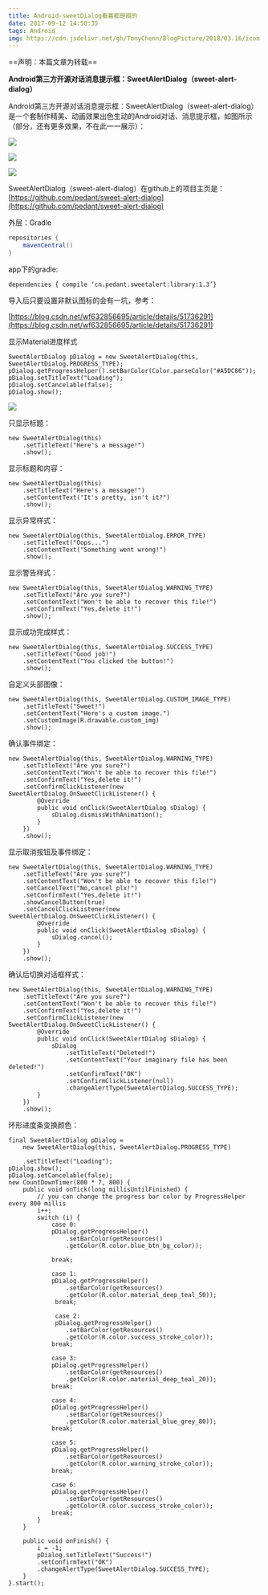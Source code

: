 ```yaml
---
title: Android-sweetDialog看着都是甜的
date: 2017-09-12 14:50:35
tags: Android
img: https://cdn.jsdelivr.net/gh/TonyChenn/BlogPicture/2018/03.16/icon.jpg
---
```


 ==声明：本篇文章为转载==

 **Android第三方开源对话消息提示框：SweetAlertDialog（sweet-alert-dialog）**

 Android第三方开源对话消息提示框：SweetAlertDialog（sweet-alert-dialog）是一个套制作精美、动画效果出色生动的Android对话、消息提示框，如图所示（部分，还有更多效果，不在此一一展示）：

![](https://cdn.jsdelivr.net/gh/TonyChenn/BlogPicture/2017/09.12/dialog.gif)

 

![](https://cdn.jsdelivr.net/gh/TonyChenn/BlogPicture/2017/09.12/err.gif)

 

 ![](https://cdn.jsdelivr.net/gh/TonyChenn/BlogPicture/2017/09.12/loading.gif)

 SweetAlertDialog（sweet-alert-dialog）在github上的项目主页是：[https://github.com/pedant/sweet-alert-dialog](https://github.com/pedant/sweet-alert-dialog)

 

 外层：Gradle

 
``` java
repositories {
    mavenCentral()
}
```
 

app下的gradle:
```
dependencies { compile ‘cn.pedant.sweetalert:library:1.3’}
```
 导入后只要设置非默认图标的会有一坑，参考：

 [https://blog.csdn.net/wf632856695/article/details/51736291](https://blog.csdn.net/wf632856695/article/details/51736291)

 显示Material进度样式

 
```
SweetAlertDialog pDialog = new SweetAlertDialog(this, SweetAlertDialog.PROGRESS_TYPE);
pDialog.getProgressHelper().setBarColor(Color.parseColor("#A5DC86"));
pDialog.setTitleText("Loading");
pDialog.setCancelable(false);
pDialog.show();

```
 [![](https://ws1.sinaimg.cn/large/006PThdlly1fvftwxgkaqg30ak07sgpc.gif)](https://github.com/pedant/sweet-alert-dialog/raw/master/play_progress.gif)

 只显示标题：

 
```
new SweetAlertDialog(this)
    .setTitleText("Here's a message!")
    .show();

```
 显示标题和内容：

 
```
new SweetAlertDialog(this)
    .setTitleText("Here's a message!")
    .setContentText("It's pretty, isn't it?")
    .show();

```
 显示异常样式：

 
```
new SweetAlertDialog(this, SweetAlertDialog.ERROR_TYPE)
    .setTitleText("Oops...")
    .setContentText("Something went wrong!")
    .show();

```
 显示警告样式：

 
```
new SweetAlertDialog(this, SweetAlertDialog.WARNING_TYPE)
    .setTitleText("Are you sure?")
    .setContentText("Won't be able to recover this file!")
    .setConfirmText("Yes,delete it!")
    .show();

```
 显示成功完成样式：

 
```
new SweetAlertDialog(this, SweetAlertDialog.SUCCESS_TYPE)
    .setTitleText("Good job!")
    .setContentText("You clicked the button!")
    .show();

```
 自定义头部图像：

 
```
new SweetAlertDialog(this, SweetAlertDialog.CUSTOM_IMAGE_TYPE)
    .setTitleText("Sweet!")
    .setContentText("Here's a custom image.")
    .setCustomImage(R.drawable.custom_img)
    .show();

```
 确认事件绑定：

 
```
new SweetAlertDialog(this, SweetAlertDialog.WARNING_TYPE)
    .setTitleText("Are you sure?")
    .setContentText("Won't be able to recover this file!")
    .setConfirmText("Yes,delete it!")
    .setConfirmClickListener(new SweetAlertDialog.OnSweetClickListener() {
        @Override
        public void onClick(SweetAlertDialog sDialog) {
            sDialog.dismissWithAnimation();
        }
    })
    .show();

```
 显示取消按钮及事件绑定：

 
```
new SweetAlertDialog(this, SweetAlertDialog.WARNING_TYPE)
    .setTitleText("Are you sure?")
    .setContentText("Won't be able to recover this file!")
    .setCancelText("No,cancel plx!")
    .setConfirmText("Yes,delete it!")
    .showCancelButton(true)
    .setCancelClickListener(new SweetAlertDialog.OnSweetClickListener() {
        @Override
        public void onClick(SweetAlertDialog sDialog) {
            sDialog.cancel();
        }
    })
    .show();

```
 确认后切换对话框样式：

 
```
new SweetAlertDialog(this, SweetAlertDialog.WARNING_TYPE)
    .setTitleText("Are you sure?")
    .setContentText("Won't be able to recover this file!")
    .setConfirmText("Yes,delete it!")
    .setConfirmClickListener(new SweetAlertDialog.OnSweetClickListener() {
        @Override
        public void onClick(SweetAlertDialog sDialog) {
            sDialog
                .setTitleText("Deleted!")
                .setContentText("Your imaginary file has been deleted!")
                .setConfirmText("OK")
                .setConfirmClickListener(null)
                .changeAlertType(SweetAlertDialog.SUCCESS_TYPE);
        }
    })
    .show();
```
   
 环形进度条变换颜色：

 

 
```
final SweetAlertDialog pDialog = 
    new SweetAlertDialog(this, SweetAlertDialog.PROGRESS_TYPE)                 
    .setTitleText("Loading");         
pDialog.show();         
pDialog.setCancelable(false);         
new CountDownTimer(800 * 7, 800) {             
    public void onTick(long millisUntilFinished) {                 
        // you can change the progress bar color by ProgressHelper every 800 millis
        i++;                 
        switch (i) {                     
            case 0:                         
            pDialog.getProgressHelper()
                .setBarColor(getResources()
                .getColor(R.color.blue_btn_bg_color));                         
            break;
                                 
            case 1:                         
            pDialog.getProgressHelper()
                .setBarColor(getResources()
                .getColor(R.color.material_deep_teal_50));
             break;                     
             
             case 2:                         
             pDialog.getProgressHelper()
                .setBarColor(getResources()
                .getColor(R.color.success_stroke_color));
            break; 
                                
            case 3:
            pDialog.getProgressHelper()
                .setBarColor(getResources()
                .getColor(R.color.material_deep_teal_20));
            break;

            case 4:
            pDialog.getProgressHelper()
                .setBarColor(getResources()
                .getColor(R.color.material_blue_grey_80));
            break;
            
            case 5:
            pDialog.getProgressHelper()
                .setBarColor(getResources()
                .getColor(R.color.warning_stroke_color));
            break;

            case 6:
            pDialog.getProgressHelper()
                .setBarColor(getResources()
                .getColor(R.color.success_stroke_color));
            break;
        }
    }
    
    public void onFinish() {
        i = -1;
        pDialog.setTitleText("Success!")
        .setConfirmText("OK")
        .changeAlertType(SweetAlertDialog.SUCCESS_TYPE);
    }
}.start(); 
```